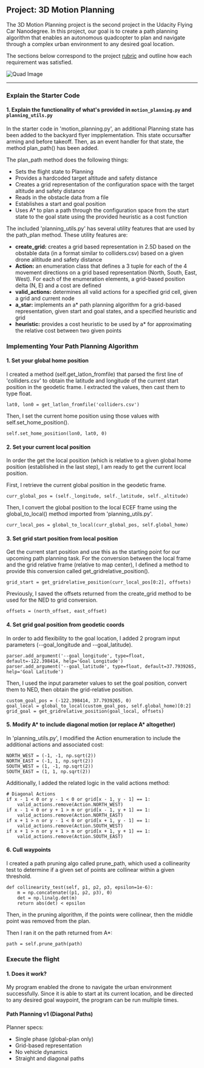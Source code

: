 ## Project: 3D Motion Planning

The 3D Motion Planning project is the second project in the Udacity Flying Car Nanodegree. In this project, our goal is to create a path planning algorithm that enables an autonomous quadcopter to plan and navigate through a complex urban environment to any desired goal location.

The sections below correspond to the project [rubric](https://review.udacity.com/#!/rubrics/1534/view)  and outline how each requirement was satisfied.

![Quad Image](./misc/enroute.png)

---

### Explain the Starter Code

#### 1. Explain the functionality of what's provided in `motion_planning.py` and `planning_utils.py`

In the starter code in 'motion_planning.py', an additional Planning state has been added to the backyard flyer impplementation. This state occursafter arming and before takeoff. Then, as an event handler for that state, the method plan_path() has been added.

The plan_path method does the following things:

* Sets the flight state to Planning
* Provides a hardcoded target altitude and safety distance
* Creates a grid representation of the configuration space with the target altitude and safety distance
* Reads in the obstacle data from a file
* Establishes a start and goal position
* Uses A* to plan a path through the configuration space from the start state to the goal state using the provided heuristic as a cost function

The included 'planning_utils.py' has several utility features that are used by the path_plan method. These utility features are:

* **create_grid:** creates a grid based representation in 2.5D based on the obstable data (in a format similar to colliders.csv) based on a given drone alititude and safety distance
* **Action:** an enumeration class that defines a 3 tuple for each of the 4 movement directions on a grid based representation (North, South, East, West). For each of the enumeration elements, a grid-based position delta (N, E) and a cost are defined
* **valid_actions:** determines all valid actions for a specified grid cell, given a grid and current node
* **a_star:** implements an a* path planning algorithm for a grid-based representation, given start and goal states, and a specified heuristic and grid
* **heuristic:** provides a cost heuristic to be used by a* for approximating the relative cost between two given points

### Implementing Your Path Planning Algorithm

#### 1. Set your global home position

I created a method (self.get_latlon_fromfile) that parsed the first line of 'colliders.csv' to obtain the latitude and longitude of the current start position in the geodetic frame. I extracted the values, then cast them to type float. 

```
lat0, lon0 = get_latlon_fromfile('colliders.csv')
```

Then, I set the current home position using those values with self.set_home_position().

```
self.set_home_position(lon0, lat0, 0)
```

#### 2. Set your current local position

In order the get the local position (which is relative to a given global home position (established in the last step), I am ready to get the current local position.

First, I retrieve the current global position in the geodetic frame.

```
curr_global_pos = (self._longitude, self._latitude, self._altitude)
```

Then, I convert the global position to the local ECEF frame using the global_to_local() method imported from 'planning_utils.py'.

```
curr_local_pos = global_to_local(curr_global_pos, self.global_home)
```

#### 3. Set grid start position from local position

Get the current start position and use this as the starting point for our upcoming path planning task. For the conversion between the local frame and the grid relative frame (relative to map center), I defined a method to provide this conversion called get_gridrelative_position().

```
grid_start = get_gridrelative_position(curr_local_pos[0:2], offsets)
```

Previously, I saved the offsets returned from the create_grid method to be used for the NED to grid conversion.

```
offsets = (north_offset, east_offset)
```

#### 4. Set grid goal position from geodetic coords

In order to add flexibility to the goal location, I added 2 program input parameters (--goal_longitude and --goal_latitude).

```
parser.add_argument('--goal_longitude', type=float, default=-122.398414, help='Goal Longitude')
parser.add_argument('--goal_latitude', type=float, default=37.7939265, help='Goal Latitude')
```

Then, I used the input parameter values to set the goal position, convert them to NED, then obtain the grid-relative position.

```
custom_goal_pos = (-122.398414, 37.7939265, 0)
goal_local = global_to_local(custom_goal_pos, self.global_home)[0:2]
grid_goal = get_gridrelative_position(goal_local, offsets)
```

#### 5. Modify A* to include diagonal motion (or replace A* altogether)

In 'planning_utils.py', I modified the Action enumeration to include the additional actions and associated cost:

```
NORTH_WEST = (-1, -1, np.sqrt(2))
NORTH_EAST = (-1, 1, np.sqrt(2))
SOUTH_WEST = (1, -1, np.sqrt(2))
SOUTH_EAST = (1, 1, np.sqrt(2))
````
Additionally, I added the related logic in the valid actions method:

```
# Diagonal Actions
if x - 1 < 0 or y - 1 < 0 or grid[x - 1, y - 1] == 1:
    valid_actions.remove(Action.NORTH_WEST)
if x - 1 < 0 or y + 1 > m or grid[x - 1, y + 1] == 1:
    valid_actions.remove(Action.NORTH_EAST)
if x + 1 > n or y - 1 < 0 or grid[x + 1, y - 1] == 1:
    valid_actions.remove(Action.SOUTH_WEST)  
if x + 1 > n or y + 1 > m or grid[x + 1, y + 1] == 1:
    valid_actions.remove(Action.SOUTH_EAST)   
```

#### 6. Cull waypoints

I created a path pruning algo called prune_path, which used a collinearity test to determine if a given set of points are collinear within a given threshold. 

```
def collinearity_test(self, p1, p2, p3, epsilon=1e-6):   
    m = np.concatenate((p1, p2, p3), 0)
    det = np.linalg.det(m)
    return abs(det) < epsilon
```

Then, in the pruning algorithm, if the points were collinear, then the middle point was removed from the plan.

Then I ran it on the path returned from A*:

```
path = self.prune_path(path)
```

### Execute the flight

#### 1. Does it work?

My program enabled the drone to navigate the urban environment successfully. Since it is able to start at its current location, and be directed to any desired goal waypoint, the program can be run multiple times.

#### Path Planning v1 (Diagonal Paths)

Planner specs:
* Single phase (global-plan only)
* Grid-based representation
* No vehicle dynamics
* Straight and diagonal paths